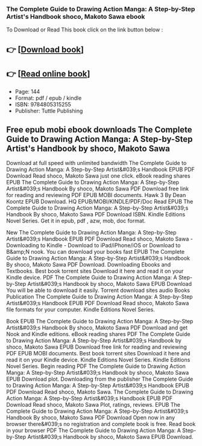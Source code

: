 ### The Complete Guide to Drawing Action Manga: A Step-by-Step Artist's Handbook shoco, Makoto Sawa ebook

To Download or Read This book click on the link button below :

## 👉  [**[Download book](http://filesbooks.info/download.php?group=book&from=github.com&id=549164&lnk=1081 "Download book")**]

## 👉  [**[Read online book](http://filesbooks.info/download.php?group=book&from=github.com&id=549164&lnk=1081 "Read online book")**]


* Page: 144
* Format: pdf / epub / kindle
* ISBN: 9784805315255
* Publisher: Tuttle Publishing



## Free epub mobi ebook downloads The Complete Guide to Drawing Action Manga: A Step-by-Step Artist's Handbook by shoco, Makoto Sawa


Download at full speed with unlimited bandwidth The Complete Guide to Drawing Action Manga: A Step-by-Step Artist&amp;#039;s Handbook EPUB PDF Download Read shoco, Makoto Sawa just one click. eBook reading shares EPUB The Complete Guide to Drawing Action Manga: A Step-by-Step Artist&amp;#039;s Handbook By shoco, Makoto Sawa PDF Download free link for reading and reviewing PDF EPUB MOBI documents. Hawk 3 By Dean Koontz EPUB Download. HQ EPUB/MOBI/KINDLE/PDF/Doc Read EPUB The Complete Guide to Drawing Action Manga: A Step-by-Step Artist&amp;#039;s Handbook By shoco, Makoto Sawa PDF Download ISBN. Kindle Editions Novel Series. Get it in epub, pdf , azw, mob, doc format.

New The Complete Guide to Drawing Action Manga: A Step-by-Step Artist&amp;#039;s Handbook EPUB PDF Download Read shoco, Makoto Sawa - Downloading to Kindle - Download to iPad/iPhone/iOS or Download to B&amp;amp;N nook. You can download your books fast EPUB The Complete Guide to Drawing Action Manga: A Step-by-Step Artist&amp;#039;s Handbook By shoco, Makoto Sawa PDF Download. Downloading Ebooks and Textbooks. Best book torrent sites Download it here and read it on your Kindle device. PDF The Complete Guide to Drawing Action Manga: A Step-by-Step Artist&amp;#039;s Handbook by shoco, Makoto Sawa EPUB Download You will be able to download it easily. Torrent download sites audio Books Publication The Complete Guide to Drawing Action Manga: A Step-by-Step Artist&amp;#039;s Handbook EPUB PDF Download Read shoco, Makoto Sawa file formats for your computer. Kindle Editions Novel Series.

Book EPUB The Complete Guide to Drawing Action Manga: A Step-by-Step Artist&amp;#039;s Handbook By shoco, Makoto Sawa PDF Download and get Nook and Kindle editions. eBook reading shares PDF The Complete Guide to Drawing Action Manga: A Step-by-Step Artist&amp;#039;s Handbook by shoco, Makoto Sawa EPUB Download free link for reading and reviewing PDF EPUB MOBI documents. Best book torrent sites Download it here and read it on your Kindle device. Kindle Editions Novel Series. Kindle Editions Novel Series. Begin reading PDF The Complete Guide to Drawing Action Manga: A Step-by-Step Artist&amp;#039;s Handbook by shoco, Makoto Sawa EPUB Download plot. Downloading from the publisher The Complete Guide to Drawing Action Manga: A Step-by-Step Artist&amp;#039;s Handbook EPUB PDF Download Read shoco, Makoto Sawa. The Complete Guide to Drawing Action Manga: A Step-by-Step Artist&amp;#039;s Handbook EPUB PDF Download Read shoco, Makoto Sawa Plot, ratings, reviews. EPUB The Complete Guide to Drawing Action Manga: A Step-by-Step Artist&amp;#039;s Handbook By shoco, Makoto Sawa PDF Download Open now in any browser there&amp;#039;s no registration and complete book is free. Read book in your browser PDF The Complete Guide to Drawing Action Manga: A Step-by-Step Artist&amp;#039;s Handbook by shoco, Makoto Sawa EPUB Download.






